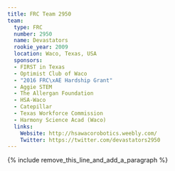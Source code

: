 ```yaml
---
title: FRC Team 2950
team:
  type: FRC
  number: 2950
  name: Devastators
  rookie_year: 2009
  location: Waco, Texas, USA
  sponsors:
  - FIRST in Texas
  - Optimist Club of Waco
  - "2016 FRC\xAE Hardship Grant"
  - Aggie STEM
  - The Allergan Foundation
  - HSA-Waco
  - Catepillar
  - Texas Workforce Commission
  - Harmony Science Acad (Waco)
  links:
    Website: http://hsawacorobotics.weebly.com/
    Twitter: https://twitter.com/devastators2950
---
```


{% include remove_this_line_and_add_a_paragraph %}